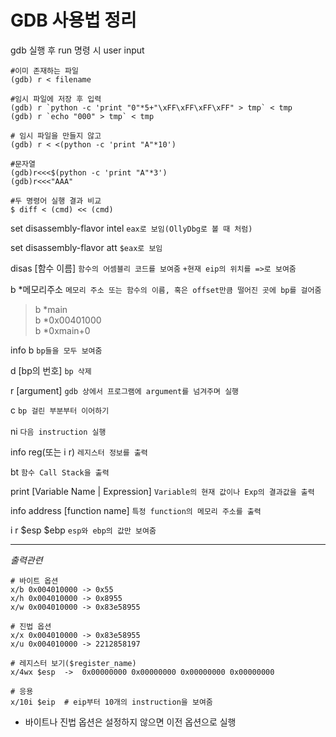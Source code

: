 # GDB 사용법 정리

gdb 실행 후 run 명령 시 user input
```
#이미 존재하는 파일
(gdb) r < filename

#임시 파일에 저장 후 입력
(gdb) r `python -c 'print "0"*5+"\xFF\xFF\xFF\xFF" > tmp` < tmp
(gdb) r `echo "000" > tmp` < tmp

# 임시 파일을 만들지 않고
(gdb) r < <(python -c 'print "A"*10')

#문자열
(gdb)r<<<$(python -c 'print "A"*3')
(gdb)r<<<"AAA"

#두 명령어 실행 결과 비교
$ diff < (cmd) << (cmd)
```

set disassembly-flavor intel
`eax로 보임(OllyDbg로 볼 때 처럼)`

set disassembly-flavor att
`$eax로 보임`


disas [함수 이름]
`함수의 어셈블리 코드를 보여줌` `+현재 eip의 위치를 =>로 보여줌`

b *메모리주소
`메모리 주소 또는 함수의 이름, 혹은 offset만큼 떨어진 곳에 bp를 걸어줌`
>b *main  
b *0x00401000  
b *0xmain+0

info b
`bp들을 모두 보여줌`

d [bp의 번호]
`bp 삭제`

r [argument]
`gdb 상에서 프로그램에 argument를 넘겨주며 실행`

c
`bp 걸린 부분부터 이어하기`
<br>  
ni
`다음 instruction 실행`

info reg(또는 i r)
`레지스터 정보를 출력`

bt
`함수 Call Stack을 출력`

print [Variable Name | Expression]
`Variable의 현재 값이나 Exp의 결과값을 출력`

info address [function name]
`특정 function의 메모리 주소를 출력`


i r $esp $ebp
`esp와 ebp의 값만 보여줌`  

----------------------------------



*출력관련*
```
# 바이트 옵션
x/b 0x004010000 -> 0x55
x/h 0x004010000 -> 0x8955
x/w 0x004010000 -> 0x83e58955

# 진법 옵션
x/x 0x004010000 -> 0x83e58955
x/u 0x004010000 -> 2212858197

# 레지스터 보기($register_name)
x/4wx $esp  ->  0x00000000 0x00000000 0x00000000 0x00000000

# 응용
x/10i $eip  # eip부터 10개의 instruction을 보여줌
```
* 바이트나 진법 옵션은 설정하지 않으면 이전 옵션으로 실행
